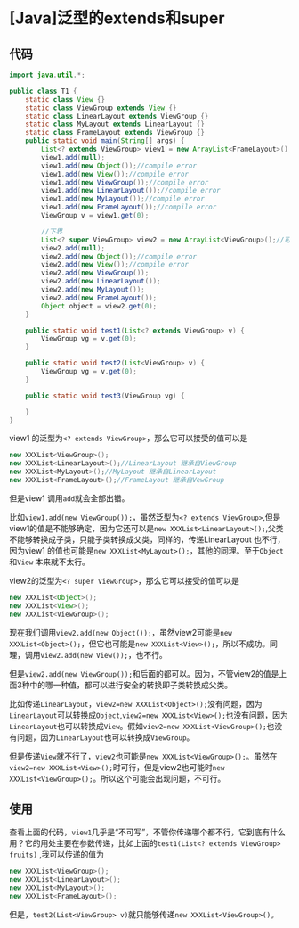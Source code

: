# [Java]泛型的extends和super

## 代码

```java
import java.util.*;

public class T1 {
    static class View {}
    static class ViewGroup extends View {}
    static class LinearLayout extends ViewGroup {}
    static class MyLayout extends LinearLayout {}
    static class FrameLayout extends ViewGroup {}
    public static void main(String[] args) {
        List<? extends ViewGroup> view1 = new ArrayList<FrameLayout>();// 可以传递的泛型是 ViewGroup LinearLayout MyLayout FrameLayout
        view1.add(null);
        view1.add(new Object());//compile error
        view1.add(new View());//compile error
        view1.add(new ViewGroup());//compile error
        view1.add(new LinearLayout());//compile error
        view1.add(new MyLayout());//compile error
        view1.add(new FrameLayout());//compile error
        ViewGroup v = view1.get(0);

        //下界
        List<? super ViewGroup> view2 = new ArrayList<ViewGroup>();//可以传递的泛型是 Object View ViewGroup
        view2.add(null);
        view2.add(new Object());//compile error
        view2.add(new View());//compile error
        view2.add(new ViewGroup());
        view2.add(new LinearLayout());
        view2.add(new MyLayout());
        view2.add(new FrameLayout());
        Object object = view2.get(0);
    }

    public static void test1(List<? extends ViewGroup> v) {
        ViewGroup vg = v.get(0);
    }

    public static void test2(List<ViewGroup> v) {
        ViewGroup vg = v.get(0);
    }

    public static void test3(ViewGroup vg) {

    }
}

```

view1 的泛型为`<? extends ViewGroup>`，那么它可以接受的值可以是

```java
new XXXList<ViewGroup>();
new XXXList<LinearLayout>();//LinearLayout 继承自ViewGroup
new XXXList<MyLayout>();//MyLayout 继承自LinearLayout
new XXXList<FrameLayout>();//FrameLayout 继承自VewGroup
```

但是view1 调用`add`就会全部出错。

比如`view1.add(new ViewGroup());`，虽然泛型为`<? extends ViewGroup>`,但是view1的值是不能够确定，因为它还可以是`new XXXList<LinearLayout>();`,父类不能够转换成子类，只能子类转换成父类，同样的，传递LinearLayout 也不行，因为view1 的值也可能是`new XXXList<MyLayout>();`，其他的同理。至于`Object`和`View` 本来就不太行。

view2的泛型为`<? super ViewGroup>`，那么它可以接受的值可以是

```java
new XXXList<Object>();
new XXXList<View>();
new XXXList<ViewGroup>();
```

现在我们调用`view2.add(new Object());`，虽然view2可能是`new XXXList<Object>();`，但它也可能是`new XXXList<View>();`，所以不成功。同理，调用`view2.add(new View());`，也不行。

但是`view2.add(new ViewGroup());`和后面的都可以。因为，不管view2的值是上面3种中的哪一种值，都可以进行安全的转换即子类转换成父类。

比如传递`LinearLayout`，`view2=new XXXList<Object>();`没有问题，因为`LinearLayout`可以转换成`Object`,`view2=new XXXList<View>();`也没有问题，因为`LinearLayout`也可以转换成`View`。假如`view2=new XXXList<ViewGroup>();`也没有问题，因为`LinearLayout`也可以转换成`ViewGroup`。

但是传递`View`就不行了，`view2`也可能是`new XXXList<ViewGroup>();`。虽然在`view2=new XXXList<View>();`时可行，但是view2也可能时`new XXXList<ViewGroup>();`。所以这个可能会出现问题，不可行。

## 使用

查看上面的代码，`view1`几乎是“不可写”，不管你传递哪个都不行，它到底有什么用？它的用处主要在参数传递，比如上面的`test1(List<? extends ViewGroup> fruits)` ,我可以传递的值为

```java
new XXXList<ViewGroup>();
new XXXList<LinearLayout>();
new XXXList<MyLayout>();
new XXXList<FrameLayout>();
```

但是，`test2(List<ViewGroup> v)`就只能够传递`new XXXList<ViewGroup>()`。
